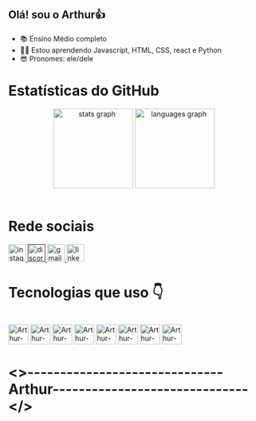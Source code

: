   ## Olá! sou o Arthur👍



- 📚 Ensino Médio completo
- 🧑‍💻 Estou aprendendo Javascript, HTML, CSS, react e Python 
- 😎 Pronomes: ele/dele

# Estatísticas do GitHub
<div  align="center">
  
  <img alt="stats graph"  height="160px" src="https://github-readme-stats.vercel.app/api?username=Arthur18dev&show_icons=true&theme=github_dark&include_all_commits=true&count_private=true"/> 
  <img alt="languages graph" height="160px" src="https://github-readme-stats.vercel.app/api/top-langs/?username=Arthur18dev&layout=compact&card_width=320&langs_count=5&theme=github_dark"/>
</div>
<br/>

# Rede sociais
<div align="left">
  <a href="https://www.instagram.com/arthur_guicampos">
  <img src="https://img.shields.io/static/v1?message=Instagram&logo=instagram&label=&color=E4405F&logoColor=white&labelColor=&style=for-the-badge" height="35" alt="instagram logo"/>
  </a>
  
  <a href="">
  <img src="https://img.shields.io/static/v1?message=Discord&logo=discord&label=&color=7289DA&logoColor=white&labelColor=&style=for-the-badge" height="35" alt="discord logo"/>
  </a>
  
  <a href="mailto: arthurcammposs50@gmail.com">
  <img src="https://img.shields.io/static/v1?message=Gmail&logo=gmail&label=&color=D14836&logoColor=white&labelColor=&style=for-the-badge" height="35" alt="gmail logo"/>
  </a>
  
  <a href="https://www.linkedin.com/in/arthur-campos-tec/">
  <img src="https://img.shields.io/static/v1?message=LinkedIn&logo=linkedin&label=&color=0077B5&logoColor=white&labelColor=&style=for-the-badge" height="35" alt="linkedIn logo"/>
  </a>
</div>

# Tecnologias que uso 👇
<div style="display: inline_block"><br>
  <img align="center" alt="Arthur-Js" height="40" width="40" src="https://cdn.jsdelivr.net/gh/devicons/devicon/icons/javascript/javascript-original.svg">

<img align="center" alt="Arthur-Js" height="40" width="40" src="https://cdn.jsdelivr.net/gh/devicons/devicon/icons/html5/html5-original.svg">
    
<img align="center" alt="Arthur-Js" height="40" width="40" src="https://cdn.jsdelivr.net/gh/devicons/devicon/icons/css3/css3-original.svg">

<img align="center" alt="Arthur-Js" height="40" width="40" src="https://cdn.jsdelivr.net/gh/devicons/devicon@latest/icons/nodemon/nodemon-original.svg" />          

<img align="center" alt="Arthur-Js" height="40" width="40" src="https://cdn.jsdelivr.net/gh/devicons/devicon@latest/icons/nodejs/nodejs-original-wordmark.svg" />

<img align="center" alt="Arthur-Js" height="40" width="40" src="https://cdn.jsdelivr.net/gh/devicons/devicon@latest/icons/react/react-original.svg" />

<img align="center" alt="Arthur-Js" height="40" width="40" src="https://cdn.jsdelivr.net/gh/devicons/devicon@latest/icons/reactbootstrap/reactbootstrap-original.svg" />

<img align="center" alt="Arthur-Js" height="40" width="40" src="https://cdn.jsdelivr.net/gh/devicons/devicon@latest/icons/python/python-original.svg" />
</div>

# <>------------------------------Arthur------------------------------</>
